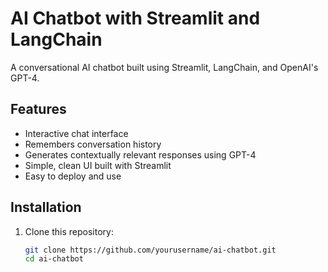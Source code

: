 # AI Chatbot with Streamlit and LangChain

A conversational AI chatbot built using Streamlit, LangChain, and OpenAI's GPT-4.


## Features

- Interactive chat interface
- Remembers conversation history
- Generates contextually relevant responses using GPT-4
- Simple, clean UI built with Streamlit
- Easy to deploy and use


## Installation

1. Clone this repository:
   ```bash
   git clone https://github.com/yourusername/ai-chatbot.git
   cd ai-chatbot
